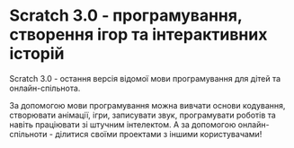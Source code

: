 # Scratch 3.0 - програмування, створення ігор та інтерактивних історій

Scratch 3.0 - остання версія відомої мови програмування для дітей та онлайн-спільнота.

За допомогою мови програмування можна вивчати основи кодування, створювати анімації, ігри, записувати звук, програмувати роботів та навіть праціювати зі штучним інтелектом. А за допомогою онлайн-спільноти - ділитися своїми проектами з іншими користувачами!




